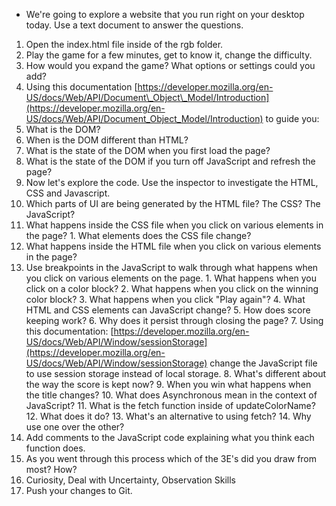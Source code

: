 - We&#39;re going to explore a website that you run right on your desktop today. Use a text document to answer the questions.

1. Open the index.html file inside of the rgb folder.
2. Play the game for a few minutes, get to know it, change the difficulty.
  1. How would you expand the game? What options or settings could you add?
3. Using this documentation [https://developer.mozilla.org/en-US/docs/Web/API/Document\_Object\_Model/Introduction](https://developer.mozilla.org/en-US/docs/Web/API/Document_Object_Model/Introduction) to guide you:
  1. What is the DOM?
  2. When is the DOM different than HTML?
  3. What is the state of the DOM when you first load the page?
  4. What is the state of the DOM if you turn off JavaScript and refresh the page?
4. Now let&#39;s explore the code. Use the inspector to investigate the HTML, CSS and Javascript.
  1. Which parts of UI are being generated by the HTML file? The CSS? The JavaScript?
  2. What happens inside the CSS file when you click on various elements in the page?
    1. What elements does the CSS file change?
  3. What happens inside the HTML file when you click on various elements in the page?
  4. Use breakpoints in the JavaScript to walk through what happens when you click on various elements on the page.
    1. What happens when you click on a color block?
    2. What happens when you click on the winning color block?
    3. What happens when you click &quot;Play again&quot;?
    4. What HTML and CSS elements can JavaScript change?
    5. How does score keeping work?
    6. Why does it persist through closing the page?
    7. Using this documentation: [https://developer.mozilla.org/en-US/docs/Web/API/Window/sessionStorage](https://developer.mozilla.org/en-US/docs/Web/API/Window/sessionStorage) change the JavaScript file to use session storage instead of local storage.
    8. What&#39;s different about the way the score is kept now?
    9. When you win what happens when the title changes?
    10. What does Asynchronous mean in the context of JavaScript?
    11. What is the fetch function inside of updateColorName?
    12. What does it do?
    13. What&#39;s an alternative to using fetch?
    14. Why use one over the other?
5. Add comments to the JavaScript code explaining what you think each function does.
6. As you went through this process which of the 3E&#39;s did you draw from most? How?
  1. Curiosity, Deal with Uncertainty, Observation Skills
7. Push your changes to Git.